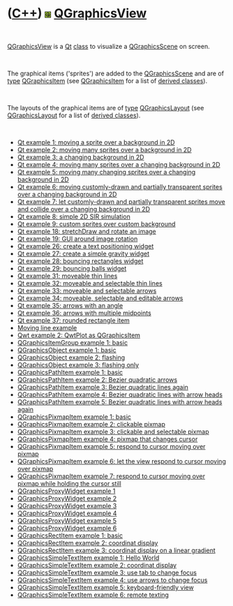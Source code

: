 



 

 

 

 

 

([C++](Cpp.md)) ![Qt](PicQt.png) [QGraphicsView](CppQGraphicsView.md)
=======================================================================

 

[QGraphicsView](CppQGraphicsView.md) is a [Qt](CppQt.md)
[class](CppClass.md) to visualize a
[QGraphicsScene](CppQGraphicsScene.md) on screen.

 

The graphical items ('sprites') are added to the
[QGraphicsScene](CppQGraphicsScene.md) and are of
[type](CppDataType.md) [QGraphicsItem](CppQGraphicsItem.md) (see
[QGraphicsItem](CppQGraphicsItem.md) for a list of [derived
classes](CppDerivedClass.md)).

 

The layouts of the graphical items are of [type](CppDataType.md)
[QGraphicsLayout](CppQGraphicsLayout.md) (see
[QGraphicsLayout](CppQGraphicsLayout.md) for a list of [derived
classes](CppDerivedClass.md)).

 

-   [Qt example 1: moving a sprite over a background in
    2D](CppQtExample1.md)
-   [Qt example 2: moving many sprites over a background in
    2D](CppQtExample2.md)
-   [Qt example 3: a changing background in 2D](CppQtExample3.md)
-   [Qt example 4: moving many sprites over a changing background in
    2D](CppQtExample4.md)
-   [Qt example 5: moving many changing sprites over a changing
    background in 2D](CppQtExample5.md)
-   [Qt example 6: moving customly-drawn and partially transparent
    sprites over a changing background in 2D](CppQtExample6.md)
-   [Qt example 7: let customly-drawn and partially transparent sprites
    move and collide over a changing background in
    2D](CppQtExample7.md)
-   [Qt example 8: simple 2D SIR simulation](CppQtExample8.md)
-   [Qt example 9: custom sprites over custom
    background](CppQtExample9.md)
-   [Qt example 18: stretchDraw and rotate an image](CppQtExample18.md)
-   [Qt example 19: GUI around image rotation](CppQtExample19.md)
-   [Qt example 26: create a text positioning
    widget](CppQtExample26.md)
-   [Qt example 27: create a simple gravity widget](CppQtExample27.md)
-   [Qt example 28: bouncing rectangles widget](CppQtExample28.md)
-   [Qt example 29: bouncing balls widget](CppQtExample29.md)
-   [Qt example 31: moveable thin lines](CppQtExample31.md)
-   [Qt example 32: moveable and selectable thin
    lines](CppQtExample32.md)
-   [Qt example 33: moveable and selectable arrows](CppQtExample33.md)
-   [Qt example 34: moveable, selectable and editable
    arrows](CppQtExample34.md)
-   [Qt example 35: arrows with an angle](CppQtExample35.md)
-   [Qt example 36: arrows with multiple midpoints](CppQtExample36.md)
-   [Qt example 37: rounded rectangle item](CppQtExample37.md)
-   [Moving line example](CppQtMovingLine.md)
-   [Qwt example 2: QwtPlot as QGraphicsItem](CppQwtExample2.md)
-   [QGraphicsItemGroup example 1:
    basic](CppQGraphicsItemGroupExample1.md)
-   [QGraphicsObject example 1: basic](CppQGraphicsObjectExample1.md)
-   [QGraphicsObject example 2:
    flashing](CppQGraphicsObjectExample2.md)
-   [QGraphicsObject example 3: flashing
    only](CppQGraphicsObjectExample3.md)
-   [QGraphicsPathItem example 1:
    basic](CppQGraphicsPathItemExample1.md)
-   [QGraphicsPathItem example 2: Bezier quadratic
    arrows](CppQGraphicsPathItemExample2.md)
-   [QGraphicsPathItem example 3: Bezier quadratic lines
    again](CppQGraphicsPathItemExample3.md)
-   [QGraphicsPathItem example 4: Bezier quadratic lines with arrow
    heads](CppQGraphicsPathItemExample4.md)
-   [QGraphicsPathItem example 5: Bezier quadratic lines with arrow
    heads again](CppQGraphicsPathItemExample5.md)
-   [QGraphicsPixmapItem example 1:
    basic](CppQGraphicsPixmapItemExample1.md)
-   [QGraphicsPixmapItem example 2: clickable
    pixmap](CppQGraphicsPixmapItemExample2.md)
-   [QGraphicsPixmapItem example 3: clickable and selectable
    pixmap](CppQGraphicsPixmapItemExample3.md)
-   [QGraphicsPixmapItem example 4: pixmap that changes
    cursor](CppQGraphicsPixmapItemExample4.md)
-   [QGraphicsPixmapItem example 5: respond to cursor moving over
    pixmap](CppQGraphicsPixmapItemExample5.md)
-   [QGraphicsPixmapItem example 6: let the view respond to cursor
    moving over pixmap](CppQGraphicsPixmapItemExample6.md)
-   [QGraphicsPixmapItem example 7: respond to cursor moving over pixmap
    while holding the cursor still](CppQGraphicsPixmapItemExample7.md)
-   [QGraphicsProxyWidget example
    1](CppQGraphicsProxyWidgetExample1.md)
-   [QGraphicsProxyWidget example
    2](CppQGraphicsProxyWidgetExample2.md)
-   [QGraphicsProxyWidget example
    3](CppQGraphicsProxyWidgetExample3.md)
-   [QGraphicsProxyWidget example
    4](CppQGraphicsProxyWidgetExample4.md)
-   [QGraphicsProxyWidget example
    5](CppQGraphicsProxyWidgetExample5.md)
-   [QGraphicsProxyWidget example
    6](CppQGraphicsProxyWidgetExample6.md)
-   [QGraphicsRectItem example 1:
    basic](CppQGraphicsRectItemExample1.md)
-   [QGraphicsRectItem example 2: coordinat
    display](CppQGraphicsRectItemExample2.md)
-   [QGraphicsRectItem example 3: coordinat display on a linear
    gradient](CppQGraphicsRectItemExample3.md)
-   [QGraphicsSimpleTextItem example 1: Hello
    World](CppQGraphicsSimpleTextItemExample1.md)
-   [QGraphicsSimpleTextItem example 2: coordinat
    display](CppQGraphicsSimpleTextItemExample2.md)
-   [QGraphicsSimpleTextItem example 3: use tab to change
    focus](CppQGraphicsSimpleTextItemExample3.md)
-   [QGraphicsSimpleTextItem example 4: use arrows to change
    focus](CppQGraphicsSimpleTextItemExample4.md)
-   [QGraphicsSimpleTextItem example 5: keyboard-friendly
    view](CppQGraphicsSimpleTextItemExample5.md)
-   [QGraphicsSimpleTextItem example 6: remote
    texting](CppQGraphicsSimpleTextItemExample6.md)

 

 

 

 

 





 



